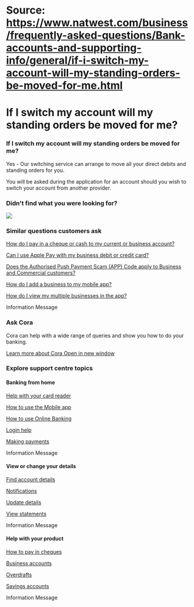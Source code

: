 # Source: https://www.natwest.com/business/frequently-asked-questions/Bank-accounts-and-supporting-info/general/if-i-switch-my-account-will-my-standing-orders-be-moved-for-me.html

# If I switch my account will my standing orders be moved for me?

### If I switch my account will my standing orders be moved for me?

Yes - Our switching service can arrange to move all your direct debits and standing orders for you.

You will be asked during the application for an account should you wish to switch your account from another provider.

### Didn't find what you were looking for?

![](https://www.natwest.com/content/experience-fragments/faq-master/en_uk/business/business-cora-shelf/nw-business-cora/_jcr_content/master-par/container/productlistingmultip/product-listing-multiple-product/product_0/productimage.coreimg.svg/1700131218442/illus-web-pink-cora.svg)

### Similar questions customers ask

[How do I pay in a cheque or cash to my current or business account?](https://www.natwest.com/business/frequently-asked-questions/general-banking-information/general/how-do-i-pay-in-a-cheque-or-cash-to-my-current-or-business-account.html)

[Can I use Apple Pay with my business debit or credit card?](https://www.natwest.com/business/frequently-asked-questions/general-banking-information/general/can-i-use-apple-pay-with-my-business-debit-or-credit-card.html)

[Does the Authorised Push Payment Scam (APP) Code apply to Business and Commercial customers?](https://www.natwest.com/business/frequently-asked-questions/general-banking-information/general/does-the-authorised-push-payment-scam-app-code-apply-to-business-and-commercial-customers.html)

[How do I add a business to my mobile app?](https://www.natwest.com/business/frequently-asked-questions/general-banking-information/general/how-do-i-add-a-business-to-my-mobile-app.html)

[How do I view my multiple businesses in the app?](https://www.natwest.com/business/frequently-asked-questions/general-banking-information/general/how-do-i-view-my-multiple-businesses-in-the-app.html)

Information Message

### Ask Cora

Cora can help with a wide range of queries and show you how to do your banking.

[Learn more about Cora
 Open in new window](https://www.natwest.com/business/support-centre/cora.html "Learn more about Cora")

### Explore support centre topics

#### Banking from home

[Help with your card reader](https://www.natwest.com/support-centre/banking-from-home/card-reader.html)

[How to use the Mobile app](https://www.natwest.com/support-centre/banking-from-home/how-to-use-the-mobile-app.html)

[How to use Online Banking](https://www.natwest.com/support-centre/banking-from-home/how-to-use-ebanking.html)

[Login help](https://www.natwest.com/support-centre/banking-from-home/login-help.html)

[Making payments](https://www.natwest.com/support-centre/banking-from-home/make-payments.html)

Information Message

#### View or change your details

[Find account details](https://www.natwest.com/business/frequently-asked-questions/general-banking-information/general/where-can-i-find-my-business-account-number-and-sort-code.html)

[Notifications](https://www.natwest.com/support-centre/view-or-change-your-details/notifications.html)

[Update details](https://www.natwest.com/support-centre/view-or-change-your-details/update-details.html)

[View statements](https://www.natwest.com/support-centre/view-or-change-your-details/view-statements.html)

Information Message

#### Help with your product

[How to pay in cheques](https://www.natwest.com/business/frequently-asked-questions/general-banking-information/general/how-do-i-pay-in-a-cheque-or-cash-to-my-current-or-business-account.html)

[Business accounts](https://www.natwest.com/support-centre/help-with-your-product/business-account.html)

[Overdrafts](https://www.natwest.com/support-centre/help-with-your-product/overdraft.html)

[Savings accounts](https://www.natwest.com/support-centre/help-with-your-product/savings.html)

Information Message